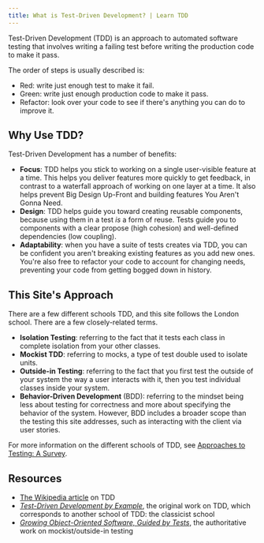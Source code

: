 ```yaml
---
title: What is Test-Driven Development? | Learn TDD
---
```


Test-Driven Development (TDD) is an approach to automated software testing that involves writing a failing test before writing the production code to make it pass.

The order of steps is usually described is:

* Red: write just enough test to make it fail.
* Green: write just enough production code to make it pass.
* Refactor: look over your code to see if there's anything you can do to improve it.

## Why Use TDD?

Test-Driven Development has a number of benefits:

- **Focus**: TDD helps you stick to working on a single user-visible feature at a time. This helps you deliver features more quickly to get feedback, in contrast to a waterfall approach of working on one layer at a time. It also helps prevent Big Design Up-Front and building features You Aren't Gonna Need.
- **Design**: TDD helps guide you toward creating reusable components, because using them in a test *is* a form of reuse. Tests guide you to components with a clear propose (high cohesion) and well-defined dependencies (low coupling).
- **Adaptability**: when you have a suite of tests creates via TDD, you can be confident you aren't breaking existing features as you add new ones. You're also free to refactor your code to account for changing needs, preventing your code from getting bogged down in history.

## This Site's Approach

There are a few different schools TDD, and this site follows the London school. There are a few closely-related terms.

- **Isolation Testing**: referring to the fact that it tests each class in complete isolation from your other classes.
- **Mockist TDD**: referring to mocks, a type of test double used to isolate units.
- **Outside-in Testing**: referring to the fact that you first test the outside of your system the way a user interacts with it, then you test individual classes inside your system.
- **Behavior-Driven Development** (BDD): referring to the mindset being less about testing for correctness and more about specifying the behavior of the system. However, BDD includes a broader scope than the testing this site addresses, such as interacting with the client via user stories.

For more information on the different schools of TDD, see [Approaches to Testing: A Survey](http://codingitwrong.com/2016/02/08/approaches-to-testing-a-survey.html).

## Resources

* [The Wikipedia article](https://en.wikipedia.org/wiki/Test-driven_development) on TDD
* [*Test-Driven Development by Example*](http://www.amazon.com/Test-Driven-Development-Kent-Beck/dp/0321146530), the original work on TDD, which corresponds to another school of TDD: the classicist school
* [*Growing Object-Oriented Software, Guided by Tests*](http://www.informit.com/store/growing-object-oriented-software-guided-by-tests-9780321503626), the authoritative work on mockist/outside-in testing
